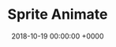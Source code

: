 ---
layout: post
title:  Sprite Animate
description: Sprite animation test
date:   2018-10-19 00:00:00 +0000
image:  '/images/20.jpg'
tags:   [sample, nature]
---